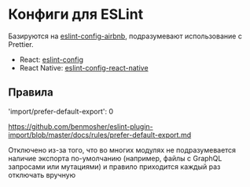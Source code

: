 # Конфиги для ESLint
Базируются на [eslint-config-airbnb](https://github.com/airbnb/javascript/tree/master/packages/eslint-config-airbnb), подразумевают использование с Prettier.

- React: [eslint-config](https://github.com/Qlean/eslint-config/tree/master/packages/eslint-config)
- React Native: [eslint-config-react-native](https://github.com/Qlean/eslint-config/tree/master/packages/eslint-config-react-native)


## Правила

'import/prefer-default-export': 0 

 https://github.com/benmosher/eslint-plugin-import/blob/master/docs/rules/prefer-default-export.md

Отключено из-за того, что во многих модулях не подразумевается наличие экспорта по-умолчанию (например, файлы с GraphQL запросами или мутациями) и правило приходится каждый раз отключать вручную